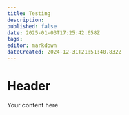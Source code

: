 ```yaml
---
title: Testing
description: 
published: false
date: 2025-01-03T17:25:42.658Z
tags: 
editor: markdown
dateCreated: 2024-12-31T21:51:40.832Z
---
```


# Header
Your content here
